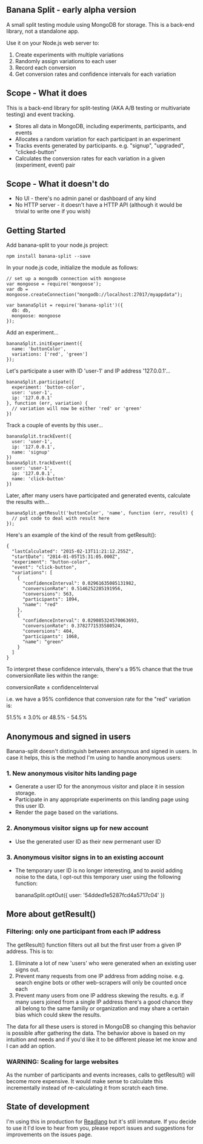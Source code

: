 Banana Split - early alpha version
------------

A small split testing module using MongoDB for storage. This is a back-end library, not a standalone app.

Use it on your Node.js web server to:

1. Create experiments with multiple variations
2. Randomly assign variations to each user
3. Record each conversion
4. Get conversion rates and confidence intervals for each variation

Scope - What it does
--------------------

This is a back-end library for split-testing (AKA A/B testing or multivariate testing) and event tracking.

- Stores all data in MongoDB, including experiments, participants, and events
- Allocates a random variation for each participant in an experiment
- Tracks events generated by participants. e.g. "signup", "upgraded", "clicked-button"
- Calculates the conversion rates for each variation in a given (experiment, event) pair

Scope - What it doesn't do
--------------------------

- No UI - there's no admin panel or dashboard of any kind
- No HTTP server - it doesn't have a HTTP API (although it would be trivial to write one if you wish)

Getting Started
---------------

Add banana-split to your node.js project:

    npm install banana-split --save

In your node.js code, initialize the module as follows:

    // set up a mongodb connection with mongoose
    var mongoose = require('mongoose');
    var db = mongoose.createConnection("mongodb://localhost:27017/myappdata");

    var bananaSplit = require('banana-split')({
      db: db, 
      mongoose: mongoose
    });

Add an experiment...

    bananaSplit.initExperiment({
      name: 'buttonColor',
      variations: ['red', 'green']
    });

Let's participate a user with ID 'user-1' and IP address '127.0.0.1'...

    bananaSplit.participate({
      experiment: 'button-color',
      user: 'user-1',
      ip: '127.0.0.1'
    }, function (err, variation) {
      // variation will now be either 'red' or 'green'
    })

Track a couple of events by this user... 

    bananaSplit.trackEvent({
      user: 'user-1',
      ip: '127.0.0.1',
      name: 'signup'
    })
    bananaSplit.trackEvent({
      user: 'user-1',
      ip: '127.0.0.1',
      name: 'click-button'
    })

Later, after many users have participated and generated events, calculate the results with...

    bananaSplit.getResult('buttonColor', 'name', function (err, result) {
      // put code to deal with result here
    });

Here's an example of the kind of the result from getResult():

    {
      "lastCalculated": "2015-02-13T11:21:12.255Z",
      "startDate": "2014-01-05T15:31:05.000Z",
      "experiment": "button-color",
      "event": "click-button",
      "variations": [
        {
          "confidenceInterval": 0.02961635085131982,
          "conversionRate": 0.5146252285191956,
          "conversions": 563,
          "participants": 1094,
          "name": "red"
        },
        {
          "confidenceInterval": 0.029085324570063693,
          "conversionRate": 0.3782771535580524,
          "conversions": 404,
          "participants": 1068,
          "name": "green"
        }
      ]
    }

To interpret these confidence intervals, there's a 95% chance that the true conversionRate lies within the range:

  conversionRate ± confidenceInterval

i.e. we have a 95% confidence that conversion rate for the "red" variation is:

  51.5% ± 3.0% or 48.5% - 54.5%

## Anonymous and signed in users
 
Banana-split doesn't distinguish between anonynous and signed in users. In case it helps, this is the method I'm using to handle anonymous users:

### 1. New anonymous visitor hits landing page

- Generate a user ID for the anonymous visitor and place it in session storage.
- Participate in any appropriate experiments on this landing page using this user ID.
- Render the page based on the variations.

### 2. Anonymous visitor signs up for new account

- Use the generated user ID as their new permenant user ID

### 3. Anonymous visitor signs in to an existing account

- The temporary user ID is no longer interesting, and to avoid adding noise to the data, I opt-out this temporary user using the following function:

    bananaSplit.optOut({
      user: '54dded1e5287fcd4a5717c04'
    })

## More about getResult()

### Filtering: only one participant from each IP address

The getResult() function filters out all but the first user from a given IP address. This is to:

1. Eliminate a lot of new 'users' who were generated when an existing user signs out.
2. Prevent many requests from one IP address from adding noise. e.g. search engine bots or other web-scrapers will only be counted once each
3. Prevent many users from one IP address skewing the results. e.g. if many users joined from a single IP address there's a good chance they all belong to the same familiy or organization and may share a certain bias which could skew the results.

The data for all these users is stored in MongoDB so changing this behavior is possible after gathering the data. The behavior above is based on my intuition and needs and if you'd like it to be different please let me know and I can add an option.

### WARNING: Scaling for large websites

As the number of participants and events increases, calls to getResult() will become more expensive. It would make sense to calculate this incrementally instead of re-calculating it from scratch each time.

## State of development

I'm using this in production for [Readlang](http://readlang.com) but it's still immature. If you decide to use it I'd love to hear from you, please report issues and suggestions for improvements on the issues page.

